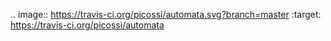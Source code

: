 .. image:: https://travis-ci.org/picossi/automata.svg?branch=master
   :target: https://travis-ci.org/picossi/automata